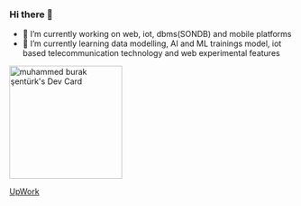 

### Hi there 👋

<!--
**meftunca/meftunca** is a ✨ _special_ ✨ repository because its `README.md` (this file) appears on your GitHub profile.

Here are some ideas to get you started:

- 🔭 I’m currently working on web, iot and mobile platforms
- 🌱 I’m currently learning data modelling, AI and ML trainings model, iot based telecommunication technology and web experimental features
- 👯 I’m looking to collaborate on firebase projects
- 🤔 I’m looking for help with ...
- 💬 Ask me about ...
- 📫 How to reach me: ...
- 😄 Pronouns: ...
- ⚡ Fun fact: ...
-->


- 🔭   I’m currently working on web, iot, dbms(SONDB) and mobile platforms
- 🌱   I’m currently learning data modelling, AI and ML trainings model, iot based telecommunication technology and web experimental features




<a href="https://app.daily.dev/devloops"><img src="https://api.daily.dev/devcards/0e1a3349a85a4cd0a35a73f315885bbf.png?r=e7e" width="200" alt="muhammed burak şentürk's Dev Card"/></a>

<a href="https://www.upwork.com/workwith/devloops"  alt="muhammed burak şentürk's Upwork Invitation">UpWork </a>
